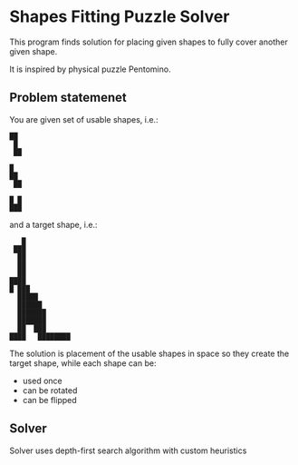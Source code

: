# Shapes Fitting Puzzle Solver

This program finds solution for placing given shapes to fully cover another given shape.

It is inspired by physical puzzle Pentomino.

## Problem statemenet

You are given set of usable shapes, i.e.:

```
██
 █
 ██
 
█
██
 ██
 
█ █
███
```

and a target shape, i.e.:

```
   █
 ███
  ██
  ██
  ██
████
█ ███
  █████
  ██████
  ███████
  ███████
  ██  ███
████   ████████
```

The solution is placement of the usable shapes in space so they create the target shape, while each shape can be:

* used once
* can be rotated
* can be flipped

## Solver

Solver uses depth-first search algorithm with custom heuristics
